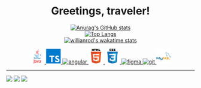 <h1 align="center">Greetings, traveler!</h1>

<div align="center">
  
[![Anurag's GitHub stats](https://github-readme-stats.vercel.app/api?username=rulevamanda&show_icons=true&bg_color=45,ff99ff,656565&title_color=ff00ff&text_color=000000&icon_color=33bb00&border_color=33bb00)](https://github.com/rulevamanda/github-readme-stats)
<br>
[![Top Langs](https://github-readme-stats.vercel.app/api/top-langs/?username=rulevamanda&show_icons=true&bg_color=45,ff99ff,656565&title_color=ff00ff&text_color=000000&icon_color=33bb00&border_color=33bb00)](https://github.com/rulevamanda/github-readme-stats)
<br>
[![willianrod's wakatime stats](https://github-readme-stats.vercel.app/api/wakatime?username=rulevamanda&show_icons=true&bg_color=45,ff99ff,656565&title_color=ff00ff&text_color=000000&icon_color=33bb00&border_color=33bb00)](https://github.com/rulevamanda/github-readme-stats)

</div>

<div align="center" style="display: inline_block">

<a href="https://developer.mozilla.org/en-US/docs/Glossary/Java" target="_blank">
  <img src="https://github.com/devicons/devicon/blob/master/icons/java/java-original-wordmark.svg" alt="java" width="40" height="40"/>
</a>

<a href="https://www.typescriptlang.org/" target="_blank">
  <img src="https://raw.githubusercontent.com/devicons/devicon/master/icons/typescript/typescript-original.svg" alt="typescript" width="40" height="40"/>
</a>

<a href="https://angular.io" target="_blank">
  <img src="https://angular.io/assets/images/logos/angular/angular.svg" alt="angular" width="40" height="40"/>
</a>

<a href="https://www.w3.org/html/" target="_blank">
  <img src="https://raw.githubusercontent.com/devicons/devicon/master/icons/html5/html5-original-wordmark.svg" alt="html5" width="40" height="40"/>
</a> 

<a href="https://www.w3schools.com/css/" target="_blank">
  <img src="https://raw.githubusercontent.com/devicons/devicon/master/icons/css3/css3-original-wordmark.svg" alt="css3" width="40" height="40"/>
</a>

<a href="https://www.figma.com/" target="_blank">
  <img src="https://www.vectorlogo.zone/logos/figma/figma-icon.svg" alt="figma" width="40" height="40"/>
</a> 

<a href="https://git-scm.com/" target="_blank">
  <img src="https://www.vectorlogo.zone/logos/git-scm/git-scm-icon.svg" alt="git" width="40" height="40"/>
</a>

<a href="https://www.mysql.com/" target="_blank">
  <img src="https://raw.githubusercontent.com/devicons/devicon/master/icons/mysql/mysql-original-wordmark.svg" alt="mysql" width="40" height="40"/>
</a>

</div>

<hr>

[<img src = "https://img.shields.io/badge/instagram-%23E4405F.svg?&style=for-the-badge&logo=instagram&logoColor=white">](https://www.instagram.com/rulevamanda/)
[<img src="https://img.shields.io/badge/linkedin-%230077B5.svg?&style=for-the-badge&logo=linkedin&logoColor=white" />](https://www.linkedin.com/in/amanda-rulevas/)
[<img src="https://img.shields.io/badge/-gmail-2EC866?style=for-the-badge&logo=gmail&logoColor=white" />](mailto:rulevamanda@gmail.com)
